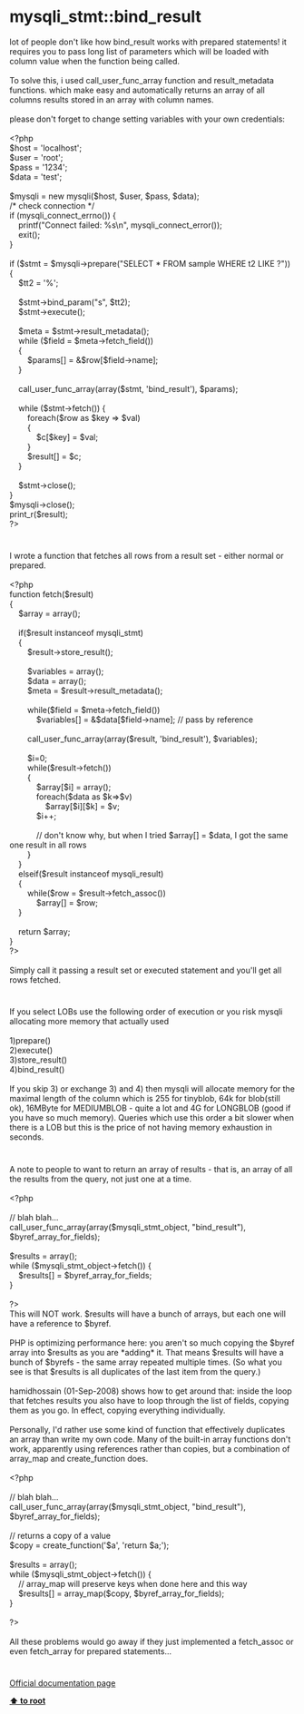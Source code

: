 # mysqli_stmt::bind_result




<div class="phpcode"><span class="html">
lot of people don&apos;t like how bind_result works with prepared statements! it requires you to pass long list of parameters which will be loaded with column value when the function being called.
<br>
<br>To solve this, i used call_user_func_array function and result_metadata functions. which make easy and automatically returns an array of all columns results stored in an array with column names.
<br>
<br>please don&apos;t forget to change setting variables with your own credentials:
<br>
<br><span class="default">&lt;?php
<br>$host </span><span class="keyword">= </span><span class="string">&apos;localhost&apos;</span><span class="keyword">;
<br></span><span class="default">$user </span><span class="keyword">= </span><span class="string">&apos;root&apos;</span><span class="keyword">;
<br></span><span class="default">$pass </span><span class="keyword">= </span><span class="string">&apos;1234&apos;</span><span class="keyword">;
<br></span><span class="default">$data </span><span class="keyword">= </span><span class="string">&apos;test&apos;</span><span class="keyword">;
<br>
<br></span><span class="default">$mysqli </span><span class="keyword">= new </span><span class="default">mysqli</span><span class="keyword">(</span><span class="default">$host</span><span class="keyword">, </span><span class="default">$user</span><span class="keyword">, </span><span class="default">$pass</span><span class="keyword">, </span><span class="default">$data</span><span class="keyword">);
<br></span><span class="comment">/* check connection */
<br></span><span class="keyword">if (</span><span class="default">mysqli_connect_errno</span><span class="keyword">()) {
<br>&#xA0; &#xA0; </span><span class="default">printf</span><span class="keyword">(</span><span class="string">&quot;Connect failed: %s\n&quot;</span><span class="keyword">, </span><span class="default">mysqli_connect_error</span><span class="keyword">());
<br>&#xA0; &#xA0; exit();
<br>}
<br>
<br>if (</span><span class="default">$stmt </span><span class="keyword">= </span><span class="default">$mysqli</span><span class="keyword">-&gt;</span><span class="default">prepare</span><span class="keyword">(</span><span class="string">&quot;SELECT * FROM sample WHERE t2 LIKE ?&quot;</span><span class="keyword">)) {
<br>&#xA0; &#xA0; </span><span class="default">$tt2 </span><span class="keyword">= </span><span class="string">&apos;%&apos;</span><span class="keyword">;
<br>&#xA0; &#xA0; 
<br>&#xA0; &#xA0; </span><span class="default">$stmt</span><span class="keyword">-&gt;</span><span class="default">bind_param</span><span class="keyword">(</span><span class="string">&quot;s&quot;</span><span class="keyword">, </span><span class="default">$tt2</span><span class="keyword">);
<br>&#xA0; &#xA0; </span><span class="default">$stmt</span><span class="keyword">-&gt;</span><span class="default">execute</span><span class="keyword">();
<br>
<br>&#xA0; &#xA0; </span><span class="default">$meta </span><span class="keyword">= </span><span class="default">$stmt</span><span class="keyword">-&gt;</span><span class="default">result_metadata</span><span class="keyword">();
<br>&#xA0; &#xA0; while (</span><span class="default">$field </span><span class="keyword">= </span><span class="default">$meta</span><span class="keyword">-&gt;</span><span class="default">fetch_field</span><span class="keyword">())
<br>&#xA0; &#xA0; {
<br>&#xA0; &#xA0; &#xA0; &#xA0; </span><span class="default">$params</span><span class="keyword">[] = &amp;</span><span class="default">$row</span><span class="keyword">[</span><span class="default">$field</span><span class="keyword">-&gt;</span><span class="default">name</span><span class="keyword">];
<br>&#xA0; &#xA0; }
<br>
<br>&#xA0; &#xA0; </span><span class="default">call_user_func_array</span><span class="keyword">(array(</span><span class="default">$stmt</span><span class="keyword">, </span><span class="string">&apos;bind_result&apos;</span><span class="keyword">), </span><span class="default">$params</span><span class="keyword">);
<br>
<br>&#xA0; &#xA0; while (</span><span class="default">$stmt</span><span class="keyword">-&gt;</span><span class="default">fetch</span><span class="keyword">()) {
<br>&#xA0; &#xA0; &#xA0; &#xA0; foreach(</span><span class="default">$row </span><span class="keyword">as </span><span class="default">$key </span><span class="keyword">=&gt; </span><span class="default">$val</span><span class="keyword">)
<br>&#xA0; &#xA0; &#xA0; &#xA0; {
<br>&#xA0; &#xA0; &#xA0; &#xA0; &#xA0; &#xA0; </span><span class="default">$c</span><span class="keyword">[</span><span class="default">$key</span><span class="keyword">] = </span><span class="default">$val</span><span class="keyword">;
<br>&#xA0; &#xA0; &#xA0; &#xA0; }
<br>&#xA0; &#xA0; &#xA0; &#xA0; </span><span class="default">$result</span><span class="keyword">[] = </span><span class="default">$c</span><span class="keyword">;
<br>&#xA0; &#xA0; }
<br>&#xA0; &#xA0; 
<br>&#xA0; &#xA0; </span><span class="default">$stmt</span><span class="keyword">-&gt;</span><span class="default">close</span><span class="keyword">();
<br>}
<br></span><span class="default">$mysqli</span><span class="keyword">-&gt;</span><span class="default">close</span><span class="keyword">();
<br></span><span class="default">print_r</span><span class="keyword">(</span><span class="default">$result</span><span class="keyword">);
<br></span><span class="default">?&gt;</span>
</span>
</div>
  

#


<div class="phpcode"><span class="html">
I wrote a function that fetches all rows from a result set - either normal or prepared.<br><br><span class="default">&lt;?php<br></span><span class="keyword">function </span><span class="default">fetch</span><span class="keyword">(</span><span class="default">$result</span><span class="keyword">)<br>{&#xA0; &#xA0; <br>&#xA0; &#xA0; </span><span class="default">$array </span><span class="keyword">= array();<br>&#xA0; &#xA0; <br>&#xA0; &#xA0; if(</span><span class="default">$result </span><span class="keyword">instanceof </span><span class="default">mysqli_stmt</span><span class="keyword">)<br>&#xA0; &#xA0; {<br>&#xA0; &#xA0; &#xA0; &#xA0; </span><span class="default">$result</span><span class="keyword">-&gt;</span><span class="default">store_result</span><span class="keyword">();<br>&#xA0; &#xA0; &#xA0; &#xA0; <br>&#xA0; &#xA0; &#xA0; &#xA0; </span><span class="default">$variables </span><span class="keyword">= array();<br>&#xA0; &#xA0; &#xA0; &#xA0; </span><span class="default">$data </span><span class="keyword">= array();<br>&#xA0; &#xA0; &#xA0; &#xA0; </span><span class="default">$meta </span><span class="keyword">= </span><span class="default">$result</span><span class="keyword">-&gt;</span><span class="default">result_metadata</span><span class="keyword">();<br>&#xA0; &#xA0; &#xA0; &#xA0; <br>&#xA0; &#xA0; &#xA0; &#xA0; while(</span><span class="default">$field </span><span class="keyword">= </span><span class="default">$meta</span><span class="keyword">-&gt;</span><span class="default">fetch_field</span><span class="keyword">())<br>&#xA0; &#xA0; &#xA0; &#xA0; &#xA0; &#xA0; </span><span class="default">$variables</span><span class="keyword">[] = &amp;</span><span class="default">$data</span><span class="keyword">[</span><span class="default">$field</span><span class="keyword">-&gt;</span><span class="default">name</span><span class="keyword">]; </span><span class="comment">// pass by reference<br>&#xA0; &#xA0; &#xA0; &#xA0; <br>&#xA0; &#xA0; &#xA0; &#xA0; </span><span class="default">call_user_func_array</span><span class="keyword">(array(</span><span class="default">$result</span><span class="keyword">, </span><span class="string">&apos;bind_result&apos;</span><span class="keyword">), </span><span class="default">$variables</span><span class="keyword">);<br>&#xA0; &#xA0; &#xA0; &#xA0; <br>&#xA0; &#xA0; &#xA0; &#xA0; </span><span class="default">$i</span><span class="keyword">=</span><span class="default">0</span><span class="keyword">;<br>&#xA0; &#xA0; &#xA0; &#xA0; while(</span><span class="default">$result</span><span class="keyword">-&gt;</span><span class="default">fetch</span><span class="keyword">())<br>&#xA0; &#xA0; &#xA0; &#xA0; {<br>&#xA0; &#xA0; &#xA0; &#xA0; &#xA0; &#xA0; </span><span class="default">$array</span><span class="keyword">[</span><span class="default">$i</span><span class="keyword">] = array();<br>&#xA0; &#xA0; &#xA0; &#xA0; &#xA0; &#xA0; foreach(</span><span class="default">$data </span><span class="keyword">as </span><span class="default">$k</span><span class="keyword">=&gt;</span><span class="default">$v</span><span class="keyword">)<br>&#xA0; &#xA0; &#xA0; &#xA0; &#xA0; &#xA0; &#xA0; &#xA0; </span><span class="default">$array</span><span class="keyword">[</span><span class="default">$i</span><span class="keyword">][</span><span class="default">$k</span><span class="keyword">] = </span><span class="default">$v</span><span class="keyword">;<br>&#xA0; &#xA0; &#xA0; &#xA0; &#xA0; &#xA0; </span><span class="default">$i</span><span class="keyword">++;<br>&#xA0; &#xA0; &#xA0; &#xA0; &#xA0; &#xA0; <br>&#xA0; &#xA0; &#xA0; &#xA0; &#xA0; &#xA0; </span><span class="comment">// don&apos;t know why, but when I tried $array[] = $data, I got the same one result in all rows<br>&#xA0; &#xA0; &#xA0; &#xA0; </span><span class="keyword">}<br>&#xA0; &#xA0; }<br>&#xA0; &#xA0; elseif(</span><span class="default">$result </span><span class="keyword">instanceof </span><span class="default">mysqli_result</span><span class="keyword">)<br>&#xA0; &#xA0; {<br>&#xA0; &#xA0; &#xA0; &#xA0; while(</span><span class="default">$row </span><span class="keyword">= </span><span class="default">$result</span><span class="keyword">-&gt;</span><span class="default">fetch_assoc</span><span class="keyword">())<br>&#xA0; &#xA0; &#xA0; &#xA0; &#xA0; &#xA0; </span><span class="default">$array</span><span class="keyword">[] = </span><span class="default">$row</span><span class="keyword">;<br>&#xA0; &#xA0; }<br>&#xA0; &#xA0; <br>&#xA0; &#xA0; return </span><span class="default">$array</span><span class="keyword">;<br>}<br></span><span class="default">?&gt;<br></span><br>Simply call it passing a result set or executed statement and you&apos;ll get all rows fetched.</span>
</div>
  

#


<div class="phpcode"><span class="html">
If you select LOBs use the following order of execution or you risk mysqli allocating more memory that actually used
<br>
<br>1)prepare()
<br>2)execute()
<br>3)store_result()
<br>4)bind_result()
<br>
<br>If you skip 3) or exchange 3) and 4) then mysqli will allocate memory for the maximal length of the column which is 255 for tinyblob, 64k for blob(still ok), 16MByte for MEDIUMBLOB - quite a lot and 4G for LONGBLOB (good if you have so much memory). Queries which use this order a bit slower when there is a LOB but this is the price of not having memory exhaustion in seconds.</span>
</div>
  

#


<div class="phpcode"><span class="html">
A note to people to want to return an array of results - that is, an array of all the results from the query, not just one at a time.<br><br><span class="default">&lt;?php<br><br></span><span class="comment">// blah blah...<br></span><span class="default">call_user_func_array</span><span class="keyword">(array(</span><span class="default">$mysqli_stmt_object</span><span class="keyword">, </span><span class="string">&quot;bind_result&quot;</span><span class="keyword">), </span><span class="default">$byref_array_for_fields</span><span class="keyword">);<br><br></span><span class="default">$results </span><span class="keyword">= array();<br>while (</span><span class="default">$mysqli_stmt_object</span><span class="keyword">-&gt;</span><span class="default">fetch</span><span class="keyword">()) {<br>&#xA0; &#xA0; </span><span class="default">$results</span><span class="keyword">[] = </span><span class="default">$byref_array_for_fields</span><span class="keyword">;<br>}<br><br></span><span class="default">?&gt;<br></span>This will NOT work. $results will have a bunch of arrays, but each one will have a reference to $byref.<br><br>PHP is optimizing performance here: you aren&apos;t so much copying the $byref array into $results as you are *adding* it. That means $results will have a bunch of $byrefs - the same array repeated multiple times. (So what you see is that $results is all duplicates of the last item from the query.)<br><br>hamidhossain (01-Sep-2008) shows how to get around that: inside the loop that fetches results you also have to loop through the list of fields, copying them as you go. In effect, copying everything individually.<br><br>Personally, I&apos;d rather use some kind of function that effectively duplicates an array than write my own code. Many of the built-in array functions don&apos;t work, apparently using references rather than copies, but a combination of array_map and create_function does.<br><br><span class="default">&lt;?php<br><br></span><span class="comment">// blah blah...<br></span><span class="default">call_user_func_array</span><span class="keyword">(array(</span><span class="default">$mysqli_stmt_object</span><span class="keyword">, </span><span class="string">&quot;bind_result&quot;</span><span class="keyword">), </span><span class="default">$byref_array_for_fields</span><span class="keyword">);<br><br></span><span class="comment">// returns a copy of a value<br></span><span class="default">$copy </span><span class="keyword">= </span><span class="default">create_function</span><span class="keyword">(</span><span class="string">&apos;$a&apos;</span><span class="keyword">, </span><span class="string">&apos;return $a;&apos;</span><span class="keyword">);<br><br></span><span class="default">$results </span><span class="keyword">= array();<br>while (</span><span class="default">$mysqli_stmt_object</span><span class="keyword">-&gt;</span><span class="default">fetch</span><span class="keyword">()) {<br>&#xA0; &#xA0; </span><span class="comment">// array_map will preserve keys when done here and this way<br>&#xA0; &#xA0; </span><span class="default">$results</span><span class="keyword">[] = </span><span class="default">array_map</span><span class="keyword">(</span><span class="default">$copy</span><span class="keyword">, </span><span class="default">$byref_array_for_fields</span><span class="keyword">);<br>}<br><br></span><span class="default">?&gt;<br></span><br>All these problems would go away if they just implemented a fetch_assoc or even fetch_array for prepared statements...</span>
</div>
  

#

[Official documentation page](https://www.php.net/manual/en/mysqli-stmt.bind-result.php)

**[⬆ to root](/)**